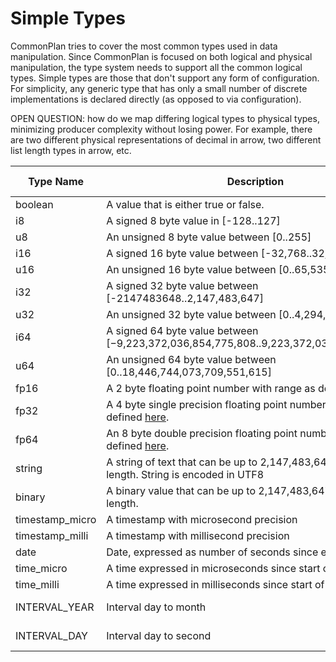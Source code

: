 # Simple Types

CommonPlan tries to cover the most common types used in data manipulation. Since CommonPlan is focused on both logical and physical manipulation, the type system needs to support all the common logical types. Simple types are those that don't support any form of configuration. For simplicity, any generic type that has only a small number of discrete implementations is declared directly (as opposed to via configuration).



OPEN QUESTION: how do we map differing logical types to physical types, minimizing producer complexity without losing power. For example, there are two different physical representations of decimal in arrow, two different list length types in arrow, etc.

| Type Name       | Description                                                  | Arrow Analog           | Iceberg Analog | Spark Analog  | Trino Analog           |
| --------------- | ------------------------------------------------------------ | ---------------------- | -------------- | ------------- | ---------------------- |
| boolean         | A value that is either true or false.                        | Bool                   | boolean        | boolean       | boolean                |
| i8              | A signed 8 byte value in [-128..127]                         | Int<8,true>            | -              | ByteType      | tinyint                |
| u8              | An unsigned 8 byte value between [0..255]                    | Int<8,false>           | -              |               | -                      |
| i16             | A signed 16 byte value between [-32,768..32,767]             | Int<16,true>           | -              | ShortType     | smallint               |
| u16             | An unsigned 16 byte value between [0..65,535]                | Int<16,false>          | -              |               |                        |
| i32             | A signed 32 byte value between [-2147483648..2,147,483,647]  | Int<32,true>           | int            | IntegerType   | int                    |
| u32             | An unsigned 32 byte value between [0..4,294,967,295]         | Int<32,false>          | -              |               |                        |
| i64             | A signed 64 byte value between [−9,223,372,036,854,775,808..9,223,372,036,854,775,807] | Int<64,true>           | long           | LongType      | bigint                 |
| u64             | An unsigned 64 byte value between [0..18,446,744,073,709,551,615] | Int<64,false>          | -              | -             | -                      |
| fp16            | A 2 byte floating point number with range as defined [here](https://en.wikipedia.org/wiki/Half-precision_floating-point_format). | Float<HALF>            | -              | -             | -                      |
| fp32            | A 4 byte single precision floating point number with range as defined [here](https://en.wikipedia.org/wiki/Single-precision_floating-point_format). | Float<SINGLE>          | float          | FloatType     | real                   |
| fp64            | An 8 byte double precision floating point number with range as defined [here](https://en.wikipedia.org/wiki/Double-precision_floating-point_format). | Float<DOUBLE>          | double         | DecimalType   | double                 |
| string          | A string of text that can be up to 2,147,483,647 bytes in length. String is encoded in UTF8 | Utf8                   | string         | StringType    | varchar (no len)       |
| binary          | A binary value that can be up to 2,147,483,647 bytes in length. | Binary                 | binary         | BinaryType    | Varbinary              |
| timestamp_micro | A timestamp with microsecond precision                       | Timestamp<MICROSECOND> | timestamp      | TimestampType | timestamp(6)           |
| timestamp_milli | A timestamp with millisecond precision                       | Timestamp<MILLISECOND> | -              | -             | timestamp(3)           |
| date            | Date, expressed as number of seconds since epoch             | Date<MILLISECOND>      | date           | DateType      | Date                   |
| time_micro      | A time expressed in microseconds since start of day          | Time<MICROSECOND;64>   | time           | time(6)       | time(6)                |
| time_milli      | A time expressed in milliseconds since start of day          | Time<MILLISECOND;32>   | -              | time(3)       | time(3)                |
| INTERVAL_YEAR   | Interval day to month                                        | INTERVAL<YEAR_MONTH>   | -              | -             | Interval year to month |
| INTERVAL_DAY    | Interval day to second                                       | INTERVAL<DAY_TIME>     | -              | -             | Interval day to second |

